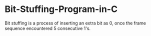 # Bit-Stuffing-Program-in-C
Bit stuffing is a process of inserting an extra bit as 0, once the frame sequence encountered 5 consecutive 1's.
